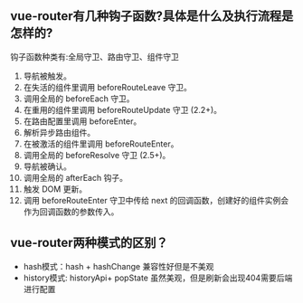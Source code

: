 ## vue-router有几种钩子函数?具体是什么及执行流程是怎样的?

钩子函数种类有:全局守卫、路由守卫、组件守卫

1. 导航被触发。
2. 在失活的组件里调用 beforeRouteLeave 守卫。
3. 调用全局的 beforeEach 守卫。
4. 在重用的组件里调用 beforeRouteUpdate 守卫 (2.2+)。
5. 在路由配置里调用 beforeEnter。
6. 解析异步路由组件。
7. 在被激活的组件里调用 beforeRouteEnter。
8. 调用全局的 beforeResolve 守卫 (2.5+)。
9. 导航被确认。
10. 调用全局的 afterEach 钩子。
11. 触发 DOM 更新。
12. 调用 beforeRouteEnter 守卫中传给 next 的回调函数，创建好的组件实例会作为回调函数的参数传入。

## vue-router两种模式的区别？

- hash模式：hash + hashChange 兼容性好但是不美观
- history模式: historyApi+ popState 虽然美观，但是刷新会出现404需要后端进行配置